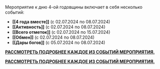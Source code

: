 Мероприятие к дню 4-ой годовщины включает в себя несколько событий:  

- **[[4 года вместе]]** (с 02.07.2024 по 08.07.2024)
- **[[Активность]]** (с 02.07.2024 по 08.07.2024)
- **[[Всего отметок]]** (с 02.07.2024 по 15.07.2024)
- **[[Обмен]]** (с 02.07.2024 по 08.07.2024)
- **[[Дары богов]]** (с 05.07.2024 по 08.07.2024)

  
[**РАССМОТРЕТЬ ПОДРОБНЕЕ КАЖДОЕ ИЗ СОБЫТИЙ МЕРОПРИЯТИЯ.**](https://infiplay.com/forum/thread/view?id=23813)

[**РАССМОТРЕТЬ ПОДРОБНЕЕ КАЖДОЕ ИЗ СОБЫТИЙ МЕРОПРИЯТИЯ.**](https://infiplay.com/forum/thread/view?id=23813)